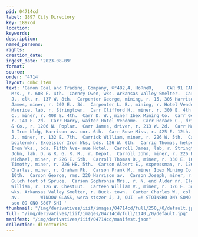 ```yaml
---
pid: 04714cd
label: 1897 City Directory
key: 1897cd
location: 
keywords: 
description: 
named_persons: 
rights: 
creation_date: 
ingest_date: '2023-08-09'
format: 
source: 
order: '4714'
layout: cmhc_item
text: 'Ganon Coal and Trading, Gompany, ©°482,4, HoRneR,     CAR 91 CAR  Carney Maggie
  Mrs., r. 608 E. 4th.  Carney Owen, wks. Arkansas Valley Smelter.  Carpenter Edward
  J., clk, r. 137 W. 8th.  Carpenter George, mining, r. 15, 305 Harrison av.  Carpenter
  James, miner, r. 202 E.. 3d.  Carpenter L. B., mining, r. Hotel Vendome.  Carpenter
  Maurice, lab, r. Stringtown.  Carr Clifford H., miner, r. 300 E. 4th.  Carr Daniel
  C., miner, r. 408 E. 4th.  Carr D. W., miner Ibex Mining Co.  Carr George W., miner,
  r. 141 E. 2d.  Carr Harry, waiter Hotel Vendome.  Carr Horace C., driver Theo. Nollenberger
  & Co., r. 1206 N. Poplar.  Carr James, driver, r. 213 W. 2d.  Carr Mark E., mining,
  1 Iron bldg, Harrison av. cor. 6th.  Carr Rose Miss, r. 425 E. 12th.  Carraher P.
  J., miner, r. 132 E. 7th.  Carrick William, miner, r. 226 W. 5th,  Carrig John C.,
  boilermkr. Excelsior Iron Wks, bds. 126 W. 6th.  Carrig Thomas, helper Excelsior
  Iron Wks., bds. Fifth Ave- nue Hotel.  Carroll James, lab, r. Stringtown.  Carroll
  John, lab. D. & R. G. R. R., r. Depot.  Carroll John, miner, r. 226 E. 5th.  Carroll
  Michael, miner, r 226 E. 5th.  Carroll Thomas D., miner, r. 330 E. 10th.  Carroll
  Timothy, miner, r. 226 HE. 5th.  Carson Albert E., expressman, r. 126 W. Chestnut.  Carson
  Charles, miner, r. Graham Pk.  Carson Frank M., miner Ibex Mining Co., r 112 W.
  10th.  Carson George, rms. 220 Harrison av.  Carson Joseph, miner, r. ss. California
  Gulch foot of Spruce.  Carson Sophronia Mrs., r. N. end Alder nr. Elgin Smelter.  Carson
  William, r. 126 W. Chestuut.  Carteen William V., miner, r. 326 E. 3d.  Carter Charles,
  wks. Arkansas Valley Smelter, r. Buck- town.  Carter Charles W., col’d, r. 921 Harrison
  av.        WINDOW GLASS, wera stszer J, J, QUI  =! STOINSHO ONY SOMO rier see''so
  soo 09 ONO S807 SHI '
thumbnail: "/img/derivatives/iiif/images/04714cd/full/250,/0/default.jpg"
full: "/img/derivatives/iiif/images/04714cd/full/1140,/0/default.jpg"
manifest: "/img/derivatives/iiif/04714cd/manifest.json"
collection: directories
---
```

